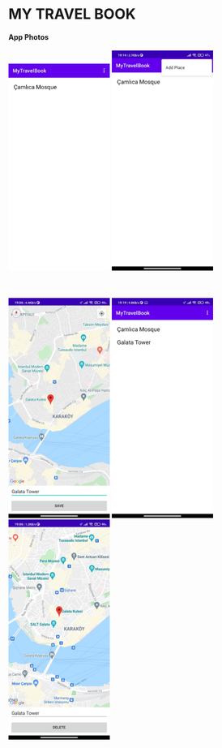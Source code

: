 <h1>MY TRAVEL BOOK</h1>
<h4>App Photos</h4>
<p float = "left">
<img width="200"alt="App portrait Image" src="https://github.com/codception/travel-book-gmaps/blob/master/img/1main.jpg" >
<img width="200"alt="App portrait Image" src="https://github.com/codception/travel-book-gmaps/blob/master/img/2addplace.jpg" >
<br><br><br><br>
<img width="200"alt="App portrait Image" src="https://github.com/codception/travel-book-gmaps/blob/master/img/3save.jpg" >
<img width="200"alt="App portrait Image" src="https://github.com/codception/travel-book-gmaps/blob/master/img/4added.jpg" >
<img width="200"alt="App portrait Image" src="https://github.com/codception/travel-book-gmaps/blob/master/img/remove.jpg" >
</p>
